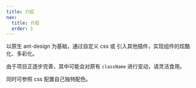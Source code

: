 ```yaml
---
title: 介绍
nav:
  title: 介绍
  order: 1
---
```


以原生 ant-design 为基础，通过自定义 css 或 引入其他插件，实现组件的炫酷化、多彩化。

由于项目正逐步完善，其中可能会对原有 `className` 进行变动，请灵活食用。

同时可参照 css 配置自己独特配色。
